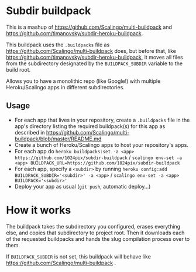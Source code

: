 # Subdir buildpack

This is a mashup of https://github.com/Scalingo/multi-buildpack and
https://github.com/timanovsky/subdir-heroku-buildpack.

This buildpack uses the `.buildpacks` file as
https://github.com/Scalingo/multi-buildpack does, but before that, like
https://github.com/timanovsky/subdir-heroku-buildpack, it moves all files from
the subdirectory designated by the `BUILDPACK_SUBDIR` variable to the build
root.

Allows you to have a monolithic repo (like Google!) with multiple
Heroku/Scalingo apps in different subdirectories.

## Usage

* For each app that lives in your repository, create a `.buildpacks` file in the app's
directory listing the required buildpack(s) for this app as described
in https://github.com/Scalingo/multi-buildpack/blob/master/README.md
* Create a bunch of Heroku/Scalingo apps to host your repository's apps.
* For each app do `heroku buildpacks:set -a <app> https://github.com/1024pix/subdir-buildpack` /
  `scalingo env-set -a <app> BUILDPACK_URL=https://github.com/1024pix/subdir-buildpack`
* For each app, specify a `<subdir>` by running
`heroku config:add BUILDPACK_SUBDIR='<subdir>' -a <app>` /
`scalingo env-set -a <app> BUILDPACK='<subdir>'`
* Deploy your app as usual (`git push`, automatic deploy…)

# How it works

The buildpack takes the subdirectory you configured, erases everything else, and
copies that subdirectory to project root. Then it downloads each of the
requested buildpacks and hands the slug compilation process over to them.

If `BUILDPACK_SUBDIR` is not set, this buildpack will behave like
https://github.com/Scalingo/multi-buildpack .
